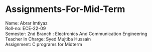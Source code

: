 # Assignments-For-Mid-Term
Name: Abrar Imtiyaz                                               
Roll-no: ECE-22-09                                                     
Semester: 2nd 
Branch : Electronics And Communication Engineering                   
Teacher In Charge: Syed Mujtiba Hussain                                              
Assignment: C programs for Midterm
